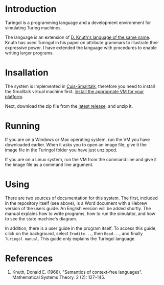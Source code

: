 # Introduction

Turingol is a programming language and a development environment for simulating Turing machines. 

The language is an extension of [D. Knuth's language of the same name](#knuth). Knuth has used Turingol in his paper on attribute grammars to illustrate their expressive power. 
I have extended the language with procedures to enable writing larger programs. 

# Insallation

The system is implemented in [Cuis-Smalltalk](https://github.com/Cuis-Smalltalk/Cuis-Smalltalk-Dev), therefore you need to install the Smalltalk
virtual machine first. [Install the appropriate VM for your platform](https://github.com/OpenSmalltalk/opensmalltalk-vm/releases). 

Next, download the zip file from the [latest release](https://github.com/drdavidf/Cuis-Smalltalk-Turingol/releases), and unzip it.

# Running

If you are on a Windows or Mac operating system, run the VM you have downloaded earlier. When it asks you to open an image file, give it
the image file in the Turingol folder you have just unzipped. 

If you are on a Linux system, run the VM from the command line and give it the image file as a command line argument.

# Using 

There are two sources of documentation for this system. The first, included in the repository itself (see above), 
is a Word document with a Hebrew version of the users guide. An English version will be added shortly. 
The manual explains how to write programs, how to run the simulator, and how to see the state machine's diagram.

In addition, there is a user guide in the program itself. To access this guide, click on the background, 
select `Erudite...`, then `Read...`, and finally `Turingol manual`. This guide only explains the Turingol language. 

# References

1. <a id="knuth">Knuth, Donald E. (1968). "Semantics of context-free languages". Mathematical Systems Theory. 2 (2): 127–145.</a>


